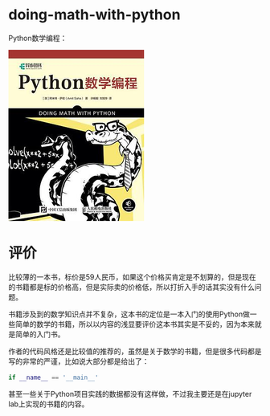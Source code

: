 # doing-math-with-python
Python数学编程：

![Python数学编程](README/s33919705.jpg)

# 评价

比较薄的一本书，标价是59人民币，如果这个价格买肯定是不划算的，但是现在的书籍都是标的价格高，但是实际卖的价格低，所以打折入手的话其实没有什么问题。

书籍涉及到的数学知识点并不复杂，这本书的定位是一本入门的使用Python做一些简单的数学的书籍，所以以内容的浅显要评价这本书其实是不妥的，因为本来就是简单的入门书。

作者的代码风格还是比较值的推荐的，虽然是关于数学的书籍，但是很多代码都是写的非常的严谨，比如说大部分都是给出了：

```python
if __name__ == '__main__'
```

甚至一些关于Python项目实践的数据都没有这样做，不过我主要还是在jupyter lab上实现的书籍的内容。
